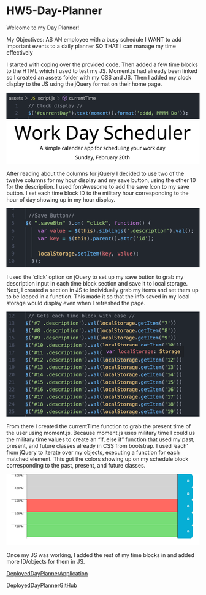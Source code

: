# HW5-Day-Planner
Welcome to my Day Planner!

My Objectives:
AS AN employee with a busy schedule
I WANT to add important events to a daily planner
SO THAT I can manage my time effectively

I started with coping over the provided code. Then added a few time blocks to the HTML which I used to test my JS. Moment.js had already been linked so I created an assets folder with my CSS and JS. Then I added my clock display to the JS using the jQuery format on their home page.

![](./assets/pictures/clockdisplay.png)
![](./assets/pictures/clockdeployed.png)

After reading about the columns for jQuery I decided to use two of the twelve columns for my hour display and my save button, using the other 10 for the description. I used fontAwesome to add the save Icon to my save button. I set each time block ID to the military hour corresponding to the hour of day showing up in my hour display.

![](./assets/pictures/savebutton.png)

I used the ‘click’ option on jQuery to set up my save button to grab my description input in each time block section and save it to local storage. Next, I created a section in JS to individually grab my items and set them up to be looped in a function. This made it so that the info saved in my local storage would display even when I refreshed the page.

![](./assets/pictures/timeblockIDs.png)

From there I created the currentTime function to grab the present time of the user using moment.js. Because moment.js uses military time I could us the military time values to create an “if, else if” function that used my past, present, and future classes already in CSS from bootstrap. I used ‘each’ from jQuery to iterate over my objects, executing a function for each matched element. This got the colors showing up on my schedule block corresponding to the past, present, and future classes.

![](./assets/pictures/pastprsfutdeployed.png)

Once my JS was working, I added the rest of my time blocks in and added more ID/objects for them in JS. 

[DeployedDayPlannerApplication](https://taylor25et.github.io/HW5-Day-Planner/)

[DeployedDayPlannerGitHub](https://github.com/Taylor25et/HW5-Day-Planner)
